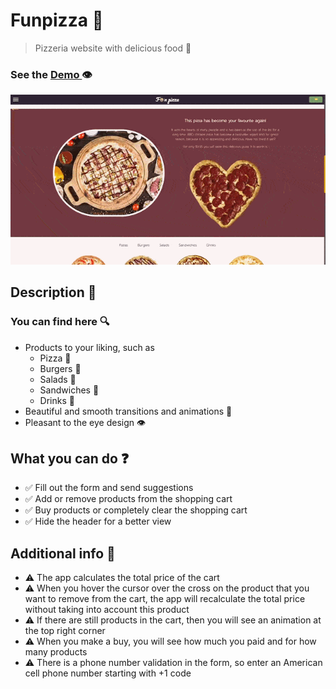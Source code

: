 # Funpizza 🍕

> Pizzeria website with delicious food 🍴

### See the <a href='https://dnt-knw.github.io/Funpizza' target='_blank' title='Click to open the project'> Demo </a> 👁

<img src='./Funpizza.gif' alt='funpizza' />

## Description 📖

### You can find here 🔍

- Products to your liking, such as
    - Pizza 🍕
    - Burgers 🍔
    - Salads 🥗
    - Sandwiches 🥪
    - Drinks 🥤
- Beautiful and smooth transitions and animations 🙌
- Pleasant to the eye design 👁

## What you can do ❓

- ✅ Fill out the form and send suggestions
- ✅ Add or remove products from the shopping cart
- ✅ Buy products or completely clear the shopping cart
- ✅ Hide the header for a better view

## Additional info 📝

- ⚠️ The app calculates the total price of the cart
- ⚠️ When you hover the cursor over the cross on the product that you want to remove from the cart, the app will recalculate the total price without taking into account this product
- ⚠️ If there are still products in the cart, then you will see an animation at the top right corner
- ⚠️ When you make a buy, you will see how much you paid and for how many products
- ⚠️ There is a phone number validation in the form, so enter an American cell phone number starting with +1 code
